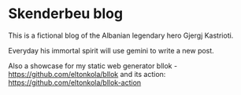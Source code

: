 # Skenderbeu blog

This is a fictional blog of the Albanian legendary hero Gjergj Kastrioti. 

Everyday his immortal spirit will use gemini to write a new post.

Also a showcase for my static web generator bllok - https://github.com/eltonkola/bllok and its action: https://github.com/eltonkola/bllok-action


